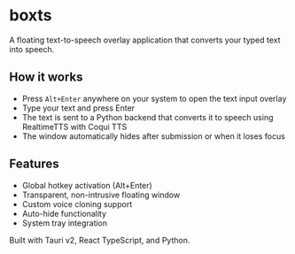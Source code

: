 # boxts

A floating text-to-speech overlay application that converts your typed text into speech.

## How it works

- Press `Alt+Enter` anywhere on your system to open the text input overlay
- Type your text and press Enter 
- The text is sent to a Python backend that converts it to speech using RealtimeTTS with Coqui TTS
- The window automatically hides after submission or when it loses focus

## Features

- Global hotkey activation (Alt+Enter)
- Transparent, non-intrusive floating window
- Custom voice cloning support
- Auto-hide functionality
- System tray integration

Built with Tauri v2, React TypeScript, and Python.
